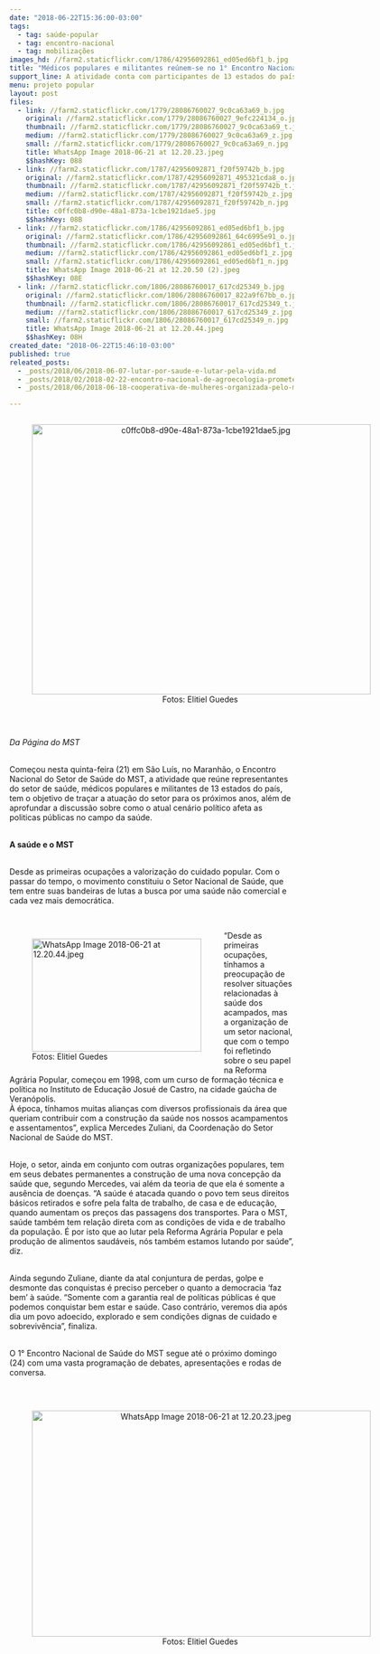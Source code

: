 ```yaml
---
date: "2018-06-22T15:36:00-03:00"
tags:
  - tag: saúde-popular
  - tag: encontro-nacional
  - tag: mobilizações
images_hd: //farm2.staticflickr.com/1786/42956092861_ed05ed6bf1_b.jpg
title: "Médicos populares e militantes reúnem-se no 1° Encontro Nacional do Setor de Saúde do MST "
support_line: A atividade conta com participantes de 13 estados do país e acontece até o próximo domingo (24) no Maranhão
menu: projeto popular
layout: post
files:
  - link: //farm2.staticflickr.com/1779/28086760027_9c0ca63a69_b.jpg
    original: //farm2.staticflickr.com/1779/28086760027_9efc224134_o.jpg
    thumbnail: //farm2.staticflickr.com/1779/28086760027_9c0ca63a69_t.jpg
    medium: //farm2.staticflickr.com/1779/28086760027_9c0ca63a69_z.jpg
    small: //farm2.staticflickr.com/1779/28086760027_9c0ca63a69_n.jpg
    title: WhatsApp Image 2018-06-21 at 12.20.23.jpeg
    $$hashKey: 088
  - link: //farm2.staticflickr.com/1787/42956092871_f20f59742b_b.jpg
    original: //farm2.staticflickr.com/1787/42956092871_495321cda8_o.jpg
    thumbnail: //farm2.staticflickr.com/1787/42956092871_f20f59742b_t.jpg
    medium: //farm2.staticflickr.com/1787/42956092871_f20f59742b_z.jpg
    small: //farm2.staticflickr.com/1787/42956092871_f20f59742b_n.jpg
    title: c0ffc0b8-d90e-48a1-873a-1cbe1921dae5.jpg
    $$hashKey: 08B
  - link: //farm2.staticflickr.com/1786/42956092861_ed05ed6bf1_b.jpg
    original: //farm2.staticflickr.com/1786/42956092861_64c6995e91_o.jpg
    thumbnail: //farm2.staticflickr.com/1786/42956092861_ed05ed6bf1_t.jpg
    medium: //farm2.staticflickr.com/1786/42956092861_ed05ed6bf1_z.jpg
    small: //farm2.staticflickr.com/1786/42956092861_ed05ed6bf1_n.jpg
    title: WhatsApp Image 2018-06-21 at 12.20.50 (2).jpeg
    $$hashKey: 08E
  - link: //farm2.staticflickr.com/1806/28086760017_617cd25349_b.jpg
    original: //farm2.staticflickr.com/1806/28086760017_822a9f67bb_o.jpg
    thumbnail: //farm2.staticflickr.com/1806/28086760017_617cd25349_t.jpg
    medium: //farm2.staticflickr.com/1806/28086760017_617cd25349_z.jpg
    small: //farm2.staticflickr.com/1806/28086760017_617cd25349_n.jpg
    title: WhatsApp Image 2018-06-21 at 12.20.44.jpeg
    $$hashKey: 08H
created_date: "2018-06-22T15:46:10-03:00"
published: true
releated_posts:
  - _posts/2018/06/2018-06-07-lutar-por-saude-e-lutar-pela-vida.md
  - _posts/2018/02/2018-02-22-encontro-nacional-de-agroecologia-promete-reunir-duas-mil-pessoas-em-minas-gerais.md
  - _posts/2018/06/2018-06-18-cooperativa-de-mulheres-organizada-pelo-mst-produz-ervas-medicinais-organicas.md

---
```

<div style="text-align:center">
<figure class="image" style="display:inline-block"><img alt="c0ffc0b8-d90e-48a1-873a-1cbe1921dae5.jpg" height="478" src="//farm2.staticflickr.com/1787/42956092871_f20f59742b_b.jpg" width="600" />
<figcaption>Fotos: Elitiel Guedes&nbsp;</figcaption>
</figure>
</div>

<p>&nbsp;</p>

<p><em>Da P&aacute;gina do MST&nbsp;</em></p>

<p><br />
Come&ccedil;ou nesta quinta-feira (21) em S&atilde;o Lu&iacute;s, no Maranh&atilde;o, o Encontro Nacional do Setor de Sa&uacute;de do MST, a atividade que re&uacute;ne representantes do setor de sa&uacute;de, m&eacute;dicos populares e militantes de 13 estados do pa&iacute;s, tem o objetivo de tra&ccedil;ar a atua&ccedil;&atilde;o do setor para os pr&oacute;ximos anos, al&eacute;m de aprofundar a discuss&atilde;o sobre como o atual cen&aacute;rio pol&iacute;tico afeta as politicas p&uacute;blicas no campo da sa&uacute;de.</p>

<p><br />
<strong>A sa&uacute;de e o MST</strong></p>

<p><br />
Desde as primeiras ocupa&ccedil;&otilde;es a valoriza&ccedil;&atilde;o do cuidado popular. Com o passar do tempo, o movimento constituiu o Setor Nacional de Sa&uacute;de, que tem entre suas bandeiras de lutas a busca por uma sa&uacute;de n&atilde;o comercial e cada vez mais democr&aacute;tica.</p>

<p>&nbsp;</p>

<figure class="image" style="float:left"><img alt="WhatsApp Image 2018-06-21 at 12.20.44.jpeg" height="200" src="//farm2.staticflickr.com/1806/28086760017_617cd25349_b.jpg" width="300" />
<figcaption>Fotos: Elitiel Guedes&nbsp;</figcaption>
</figure>

<p>&ldquo;Desde as primeiras ocupa&ccedil;&otilde;es, t&iacute;nhamos a preocupa&ccedil;&atilde;o de resolver situa&ccedil;&otilde;es relacionadas &agrave; sa&uacute;de dos acampados, mas a organiza&ccedil;&atilde;o de um setor nacional, que com o tempo foi refletindo sobre o seu papel na Reforma Agr&aacute;ria Popular, come&ccedil;ou em 1998, com um curso de forma&ccedil;&atilde;o t&eacute;cnica e pol&iacute;tica no Instituto de Educa&ccedil;&atilde;o Josu&eacute; de Castro, na cidade ga&uacute;cha de Veran&oacute;polis.<br />
&Agrave; &eacute;poca, t&iacute;nhamos muitas alian&ccedil;as com diversos profissionais da &aacute;rea que queriam contribuir com a constru&ccedil;&atilde;o da sa&uacute;de nos nossos acampamentos e assentamentos&rdquo;, explica Mercedes Zuliani, da Coordena&ccedil;&atilde;o do Setor Nacional de Sa&uacute;de do MST.</p>

<p><br />
Hoje, o setor, ainda em conjunto com outras organiza&ccedil;&otilde;es populares, tem em seus debates permanentes a constru&ccedil;&atilde;o de uma nova concep&ccedil;&atilde;o da sa&uacute;de que, segundo Mercedes, vai al&eacute;m da teoria de que ela &eacute; somente a aus&ecirc;ncia de doen&ccedil;as. &ldquo;A sa&uacute;de &eacute; atacada quando o povo tem seus direitos b&aacute;sicos retirados e sofre pela falta de trabalho, de casa e de educa&ccedil;&atilde;o, quando aumentam os pre&ccedil;os das passagens dos transportes. Para o MST, sa&uacute;de tamb&eacute;m tem rela&ccedil;&atilde;o direta com as condi&ccedil;&otilde;es de vida e de trabalho da popula&ccedil;&atilde;o. &Eacute; por isto que ao lutar pela Reforma Agr&aacute;ria Popular e pela produ&ccedil;&atilde;o de alimentos saud&aacute;veis, n&oacute;s tamb&eacute;m estamos lutando por sa&uacute;de&rdquo;, diz.</p>

<p><br />
Ainda segundo Zuliane, diante da atal conjuntura de perdas, golpe e desmonte das conquistas &eacute; preciso perceber o quanto a democracia &lsquo;faz bem&rsquo; &agrave; sa&uacute;de. &ldquo;Somente com a garantia real de pol&iacute;ticas p&uacute;blicas &eacute; que podemos conquistar bem estar e sa&uacute;de. Caso contr&aacute;rio, veremos dia ap&oacute;s dia um povo adoecido, explorado e sem condi&ccedil;&otilde;es dignas de cuidado e sobreviv&ecirc;ncia&rdquo;, finaliza.</p>

<p><br />
O 1&deg; Encontro Nacional de Sa&uacute;de do MST segue at&eacute; o pr&oacute;ximo domingo (24) com uma vasta programa&ccedil;&atilde;o de debates, apresenta&ccedil;&otilde;es e rodas de conversa.</p>

<p>&nbsp;</p>

<div style="text-align:center">
<figure class="image" style="display:inline-block"><img alt="WhatsApp Image 2018-06-21 at 12.20.23.jpeg" height="400" src="//farm2.staticflickr.com/1779/28086760027_9c0ca63a69_b.jpg" width="600" />
<figcaption>Fotos: Elitiel Guedes&nbsp;</figcaption>
</figure>
</div>

<p>&nbsp;</p>
